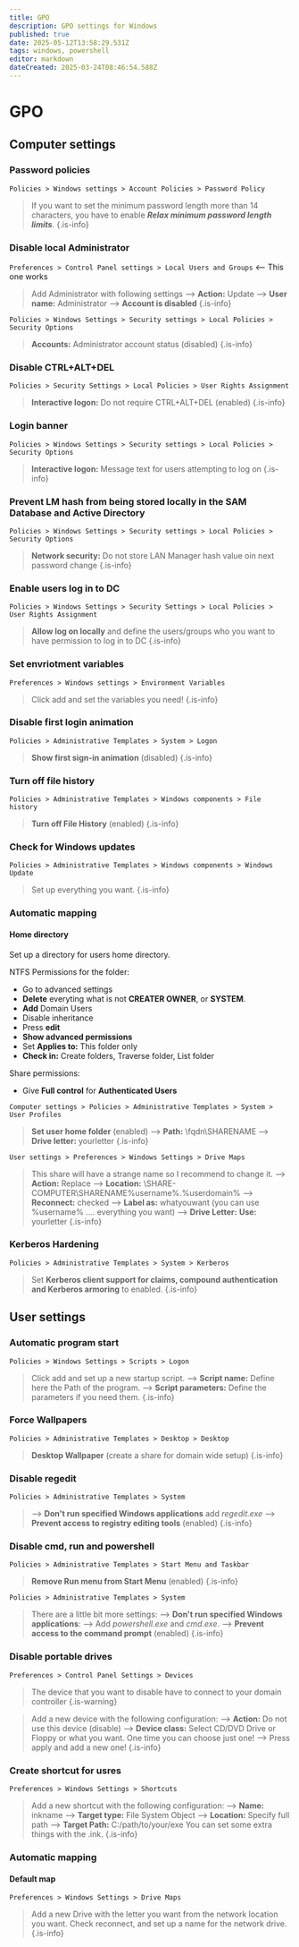 ```yaml
---
title: GPO
description: GPO settings for Windows
published: true
date: 2025-05-12T13:58:29.531Z
tags: windows, powershell
editor: markdown
dateCreated: 2025-03-24T08:46:54.588Z
---
```


# GPO
## Computer settings

### Password policies
`Policies > Windows settings > Account Policies > Password Policy`

> If you want to set the minimum password length more than 14 characters, you have to enable ***Relax minimum password length limits***.
{.is-info}


### Disable local Administrator
`Preferences > Control Panel settings > Local Users and Groups` <-- This one works

> Add Administrator with following settings
> --> **Action:** Update
> --> **User name:** Administrator
> --> **Account is disabled**
{.is-info}

`Policies > Windows Settings > Security settings > Local Policies > Security Options`

> **Accounts:** Administrator account status (disabled)
{.is-info}

### Disable CTRL+ALT+DEL
`Policies > Security Settings > Local Policies > User Rights Assignment`

> **Interactive logon:** Do not require CTRL+ALT+DEL (enabled)
{.is-info}

### Login banner
`Policies > Windows Settings > Security settings > Local Policies > Security Options`
 
> **Interactive logon:** Message text for users attempting to log on
{.is-info}


### Prevent LM hash from being stored locally in the SAM Database and Active Directory
`Policies > Windows Settings > Security settings > Local Policies > Security Options`

> **Network security:** Do not store LAN Manager hash value oin next password change
{.is-info}



### Enable users log in to DC
`Policies > Windows Settings > Security Settings > Local Policies > User Rights Assignment`

> **Allow log on locally** and define the users/groups who you want to have permission to log in to DC
{.is-info}


### Set envriotment variables
`Preferences > Windows settings > Environment Variables`

> Click add and set the variables you need!
{.is-info}


### Disable first login animation
`Policies > Administrative Templates > System > Logon`

> **Show first sign-in animation** (disabled)
{.is-info}

### Turn off file history
`Policies > Administrative Templates > Windows components > File history`

> **Turn off File History** (enabled)
{.is-info}

### Check for Windows updates
`Policies > Administrative Templates > Windows components > Windows Update`

> Set up everything you want.
{.is-info}

### Automatic mapping

#### Home directory

Set up a directory for users home directory.

NTFS Permissions for the folder:
- Go to advanced settings
- **Delete** everyting what is not **CREATER OWNER**, or **SYSTEM**.
- **Add** Domain Users
- Disable inheritance
- Press **edit**
- **Show advanced permissions**
- Set **Applies to:** This folder only
- **Check in:** Create folders, Traverse folder, List folder

Share permissions:
- Give **Full control** for **Authenticated Users**

`Computer settings > Policies > Administrative Templates > System > User Profiles`

> **Set user home folder** (enabled)
> --> **Path:** \\fqdn\SHARENAME
> --> **Drive letter:** yourletter
{.is-info}

`User settings > Preferences > Windows Settings > Drive Maps`

> This share will have a strange name so I recommend to change it.
> --> **Action:** Replace
> --> **Location:** \\SHARE-COMPUTER\SHARENAME\%username%.%userdomain%
> --> **Reconnect:** checked
> --> **Label as:** whatyouwant (you can use %username% .... everything you want)
> --> **Drive Letter:** **Use:** yourletter
{.is-info}

### Kerberos Hardening

`Policies > Administrative Templates > System > Kerberos`

> Set **Kerberos client support for claims, compound authentication and Kerberos armoring** to enabled.
{.is-info}

## User settings


### Automatic program start
`Policies > Windows Settings > Scripts > Logon`

> Click add and set up a new startup script.
> --> **Script name:** Define here the Path of the program.
> --> **Script parameters:** Define the parameters if you need them.
{.is-info}

### Force Wallpapers
`Policies > Administrative Templates > Desktop > Desktop`

> **Desktop Wallpaper** (create a share for domain wide setup)
{.is-info}

### Disable regedit
`Policies > Administrative Templates > System`

> --> **Don't run specified Windows applications** add *regedit.exe*
> --> **Prevent access to registry editing tools** (enabled)
{.is-info}

### Disable cmd, run and powershell
`Policies > Administrative Templates > Start Menu and Taskbar`

> **Remove Run menu from Start Menu** (enabled)
{.is-info}

`Policies > Administrative Templates > System`

> There are a little bit more settings:
> --> **Don't run specified Windows applications**: 
> --> Add *powershell.exe* and *cmd.exe*.
> --> **Prevent access to the command prompt** (enabled)
{.is-info}

### Disable portable drives
`Preferences > Control Panel Settings > Devices`

> The device that you want to disable have to connect to your domain controller
{.is-warning}


> Add a new device with the following configuration:
> --> **Action:** Do not use this device (disable)
> --> **Device class:** Select CD/DVD Drive or Floppy or what you want. One time you can choose just one!
> --> Press apply and add a new one!
{.is-info}

### Create shortcut for usres
`Preferences > Windows Settings > Shortcuts`

> Add a new shortcut with the following configuration:
> --> **Name:** inkname
> --> **Target type:** File System Object
> --> **Location:** Specify full path
> --> **Target Path:** C:/path/to/your/exe
> You can set some extra things with the .ink.
{.is-info}

### Automatic mapping

#### Default map
`Preferences > Windows Settings > Drive Maps`

> Add a new Drive with the letter you want from the network location you want. Check reconnect, and set up a name for the network drive.
{.is-info}

